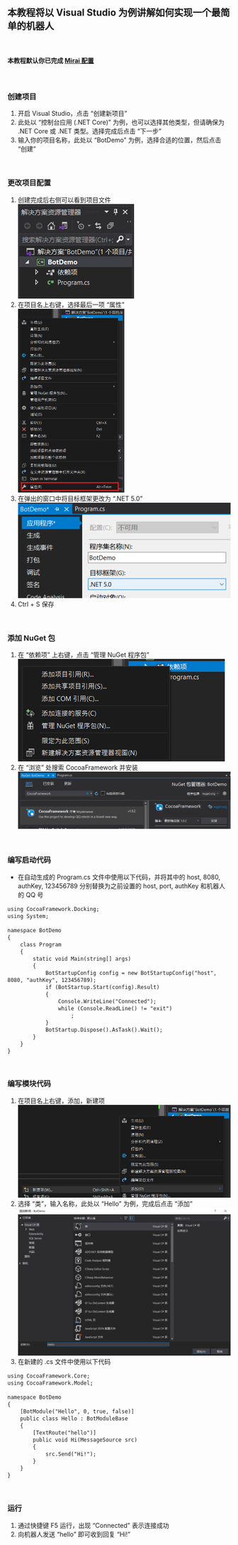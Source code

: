 ## 本教程将以 Visual Studio 为例讲解如何实现一个最简单的机器人

<br>

#### 本教程默认你已完成 [Mirai 配置](../Preparation/SetupMirai.md)

<br>

### 创建项目
1. 开启 Visual Studio，点击 “创建新项目”
1. 此处以 “控制台应用 (.NET Core)” 为例，也可以选择其他类型，但请确保为 .NET Core 或 .NET 类型。选择完成后点击 “下一步”
1. 输入你的项目名称，此处以 “BotDemo” 为例，选择合适的位置，然后点击 “创建”

<br>

### 更改项目配置
1. 创建完成后右侧可以看到项目文件
<br><img src="./img/img1.png">
1. 在项目名上右键，选择最后一项 “属性”
<br><img src="./img/img2.png" width="50%">
1. 在弹出的窗口中将目标框架更改为 “.NET 5.0”
<br><img src="./img/img3.png">
1. Ctrl + S 保存

<br>

### 添加 NuGet 包
1. 在 “依赖项” 上右键，点击 “管理 NuGet 程序包”
<br><img src="./img/img4.png">
1. 在 “浏览” 处搜索 CocoaFramework 并安装
<br><img src="./img/img5.png">

<br>

### 编写启动代码
- 在自动生成的 Program.cs 文件中使用以下代码，并将其中的 host, 8080, authKey, 123456789 分别替换为之前设置的 host, port, authKey 和机器人的 QQ 号
```CSharp
using CocoaFramework.Docking;
using System;

namespace BotDemo
{
    class Program
    {
        static void Main(string[] args)
        {
            BotStartupConfig config = new BotStartupConfig("host", 8080, "authKey", 123456789);
            if (BotStartup.Start(config).Result)
            {
                Console.WriteLine("Connected");
                while (Console.ReadLine() != "exit")
                    ;
            }
            BotStartup.Dispose().AsTask().Wait();
        }
    }
}
```

<br>

### 编写模块代码
1. 在项目名上右键，添加，新建项
<br><img src="./img/img6.png">
1. 选择 “类”，输入名称，此处以 “Hello” 为例，完成后点击 “添加”
<br><img src="./img/img7.png">
1. 在新建的 .cs 文件中使用以下代码
```CSharp
using CocoaFramework.Core;
using CocoaFramework.Model;

namespace BotDemo
{
    [BotModule("Hello", 0, true, false)]
    public class Hello : BotModuleBase
    {
        [TextRoute("hello")]
        public void Hi(MessageSource src)
        {
            src.Send("Hi!");
        }
    }
}
```

<br>

### 运行
1. 通过快捷键 F5 运行，出现 “Connected” 表示连接成功
1. 向机器人发送 “hello” 即可收到回复 “Hi!”